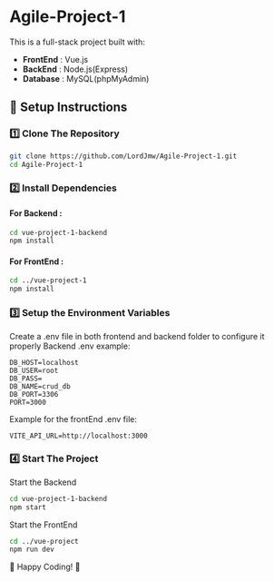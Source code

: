 # Agile-Project-1
This is a full-stack project built with:
- **FrontEnd** : Vue.js
- **BackEnd** : Node.js(Express)
- **Database** : MySQL(phpMyAdmin)

## 🔧 Setup Instructions
### 1️⃣ Clone The Repository
```sh
git clone https://github.com/LordJmw/Agile-Project-1.git
cd Agile-Project-1
```

### 2️⃣ Install Dependencies
#### For Backend : 
```sh
cd vue-project-1-backend
npm install
```

#### For FrontEnd :
```sh
cd ../vue-project-1
npm install
```

### 3️⃣ Setup the Environment Variables
Create a .env file in both frontend and backend folder to configure it properly
Backend .env example:
```env
DB_HOST=localhost
DB_USER=root
DB_PASS= 
DB_NAME=crud_db
DB_PORT=3306
PORT=3000
```

Example for the frontEnd .env file:
```env
VITE_API_URL=http://localhost:3000
```

### 4️⃣ Start The Project
Start the Backend
```sh
cd vue-project-1-backend
npm start
```

Start the FrontEnd
```sh
cd ../vue-project
npm run dev
```


🚀 Happy Coding! 🎉

